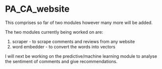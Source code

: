 # PA_CA_website

This comprises so far of two modules however many more will be added.

The two modules currently being worked on are:
1) scraper - to scrape comments and reviews from any website
2) word embedder - to convert the words into vectors

I will next be working on the predictive/machine learning module to analyse the sentiment of comments and give recommendations. 